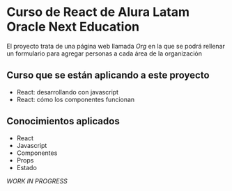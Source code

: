 # Curso de React de Alura Latam Oracle Next Education

El proyecto trata de una página web llamada _Org_ en la que se podrá rellenar un formulario para agregar personas a cada área de la organización

## Curso que se están aplicando a este proyecto

- React: desarrollando con javascript
- React: cómo los componentes funcionan

## Conocimientos aplicados
- React
- Javascript
- Componentes
- Props
- Estado


_WORK IN PROGRESS_